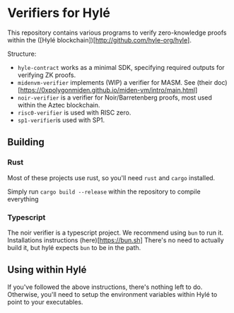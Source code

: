 # Verifiers for Hylé

This repository contains various programs to verify zero-knowledge proofs within the ([Hylé blockchain])[http://github.com/hyle-org/hyle].

Structure:
- `hyle-contract` works as a minimal SDK, specifying required outputs for verifying ZK proofs.
- `midenvm-verifier` implements (WIP) a verifier for MASM. See (their doc)[https://0xpolygonmiden.github.io/miden-vm/intro/main.html]
- `noir-verifier` is a verifier for Noir/Barretenberg proofs, most used within the Aztec blockchain.
- `risc0-verifier` is used with RISC zero.
- `sp1-verifier`is used with SP1.

## Building

### Rust

Most of these projects use rust, so you'll need `rust` and `cargo` installed.

Simply run `cargo build --release` within the repository to compile everything

### Typescript

The noir verifier is a typescript project. We recommend using `bun` to run it. Installations instructions (here)[https://bun.sh]
There's no need to actually build it, but hylé expects `bun` to be in the path.

## Using within Hylé

If you've followed the above instructions, there's nothing left to do.
Otherwise, you'll need to setup the environment variables within Hylé to point to your executables.
